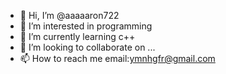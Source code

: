 - 👋 Hi, I’m @aaaaaron722
- 👀 I’m interested in programming
- 🌱 I’m currently learning c++
- 💞️ I’m looking to collaborate on ...
- 📫 How to reach me email:ymnhgfr@gmail.com

<!---
aaaaaron722/aaaaaron722 is a ✨ special ✨ repository because its `README.md` (this file) appears on your GitHub profile.
You can click the Preview link to take a look at your changes.
--->
